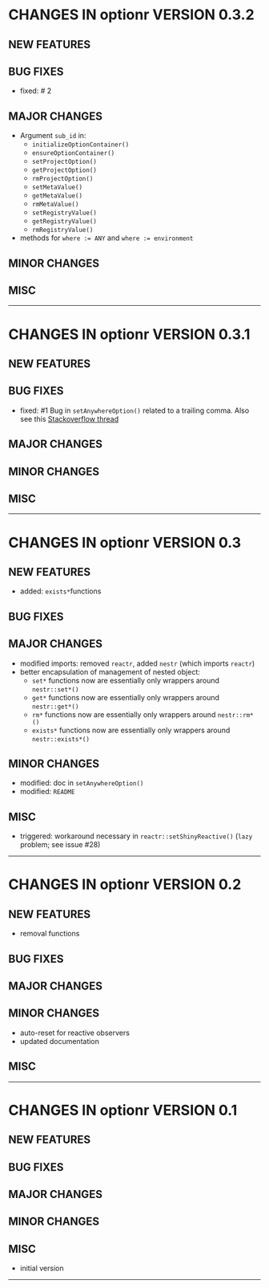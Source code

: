 # CHANGES IN optionr VERSION 0.3.2

## NEW FEATURES

## BUG FIXES

- fixed: # 2

## MAJOR CHANGES

- Argument `sub_id` in:
  - `initializeOptionContainer()`
  - `ensureOptionContainer()`
  - `setProjectOption()`
  - `getProjectOption()`
  - `rmProjectOption()`
  - `setMetaValue()`
  - `getMetaValue()`
  - `rmMetaValue()`
  - `setRegistryValue()`
  - `getRegistryValue()`
  - `rmRegistryValue()`
- methods for `where := ANY` and `where := environment`

## MINOR CHANGES

## MISC

-----

# CHANGES IN optionr VERSION 0.3.1

## NEW FEATURES

## BUG FIXES

- fixed: #1 
  Bug in `setAnywhereOption()` related to a trailing comma.
  Also see this [Stackoverflow thread](http://stackoverflow.com/questions/26940474/lexical-scoping-calling-stack-issue-r-fails-to-recognize-an-arguments-defaul)

## MAJOR CHANGES

## MINOR CHANGES

## MISC

-----

# CHANGES IN optionr VERSION 0.3

## NEW FEATURES

- added: `exists*`functions

## BUG FIXES

## MAJOR CHANGES

- modified imports: removed `reactr`, added `nestr` (which imports `reactr`)
- better encapsulation of management of nested object:
  - `set*` functions now are essentially only wrappers around `nestr::set*()`
  - `get*` functions now are essentially only wrappers around `nestr::get*()`
  - `rm*` functions now are essentially only wrappers around `nestr::rm*()`
  - `exists*` functions now are essentially only wrappers around `nestr::exists*()`
  
## MINOR CHANGES

- modified: doc in `setAnywhereOption()`
- modified: `README`

## MISC

- triggered: workaround necessary in `reactr::setShinyReactive()` (`lazy` problem; see issue #28)

-----

# CHANGES IN optionr VERSION 0.2

## NEW FEATURES

- removal functions

## BUG FIXES

## MAJOR CHANGES

## MINOR CHANGES

- auto-reset for reactive observers
- updated documentation

## MISC

-----

# CHANGES IN optionr VERSION 0.1

## NEW FEATURES

## BUG FIXES

## MAJOR CHANGES

## MINOR CHANGES

## MISC

- initial version

-----


